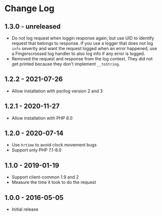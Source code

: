 # Change Log

## 1.3.0 - unreleased

- Do not log request when loggin response again, but use UID to identify request
  that belongs to response.
  If you use a logger that does not log `info` severity and want the request
  logged when an error happened, use a Fingerscrossed log handler to also log
  info if any error is logged.
- Removed the request and response from the log context. They did not get
  printed because they don't implement `__toString`.

## 1.2.2 - 2021-07-26

- Allow installation with psr/log version 2 and 3

## 1.2.1 - 2020-11-27

- Allow installation with PHP 8.0

## 1.2.0 - 2020-07-14

- Use `hrtime` to avoid clock movement bugs
- Support only PHP 7.1-8.0

## 1.1.0 - 2019-01-19

- Support client-common 1.9 and 2
- Measure the time it took to do the request

## 1.0.0 - 2016-05-05

- Initial release
